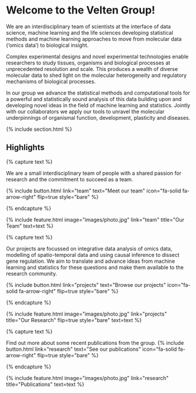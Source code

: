 ---
---

# Welcome to the Velten Group!

We are an interdisciplinary team of scientists at the interface of data science, machine learning and the life sciences developing statistical methods and machine learning approaches to move from molecular data (‘omics data’) to biological insight.

Complex experimental designs and novel experimental technologies enable researchers to study tissues, organisms and biological processes at unprecedented resolution and scale. This produces a wealth of diverse molecular data to shed light on the molecular heterogeneity and regulatory mechanisms of biological processes. 

In our group we advance the statistical methods and computational tools for a powerful and statistically sound analysis of this data building upon and developing novel ideas in the field of machine learning and statistics. Jointly with our collaborators we apply our tools to unravel the molecular underpinnings of organismal function, development, plasticity and diseases.

{% include section.html %}

## Highlights

{% capture text %}

We are a small interdisciplinary team of people with a shared passion for research and the commitment to succeed as a team.

{%
  include button.html
  link="team"
  text="Meet our team"
  icon="fa-solid fa-arrow-right"
  flip=true
  style="bare"
%}

{% endcapture %}

{%
  include feature.html
  image="images/photo.jpg"
  link="team"
  title="Our Team"
  text=text
%}


{% capture text %}

Our projects are focussed on integrative data analysis of omics data, modelling of spatio-temporal data and using causal inference to dissect gene regulation. We aim to translate and advance ideas from machine learning and statistics for these questions and make them available to the research community.

{%
  include button.html
  link="projects"
  text="Browse our projects"
  icon="fa-solid fa-arrow-right"
  flip=true
  style="bare"
%}

{% endcapture %}

{%
  include feature.html
  image="images/photo.jpg"
  link="projects"
  title="Our Research"
  flip=true
  style="bare"
  text=text
%}

{% capture text %}

Find out more about some recent publications from the group.
{%
  include button.html
  link="research"
  text="See our publications"
  icon="fa-solid fa-arrow-right"
  flip=true
  style="bare"
%}

{% endcapture %}

{%
  include feature.html
  image="images/photo.jpg"
  link="research"
  title="Publications"
  text=text
%}

